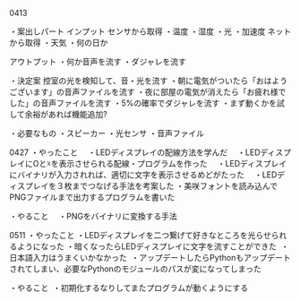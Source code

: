 0413

・案出しパート
  インプット
    センサから取得
      ・温度
      ・湿度
      ・光
      ・加速度
    ネットから取得
      ・天気
      ・何の日か
  
  
  アウトプット
    ・何か音声を流す
      ・ダジャレを流す
  
  
・決定案
  控室の光を検知して、音・光を流す
    ・朝に電気がついたら「おはようございます」の音声ファイルを流す
    ・夜に部屋の電気が消えたら「お疲れ様でした」の音声ファイルを流す
    ・5%の確率でダジャレを流す
    ・まず動くかを試して余裕があれば機能追加?
    
・必要なもの
  ・スピーカー
  ・光センサ
  ・音声ファイル
  

0427
・やったこと
　・LEDディスプレイの配線方法を学んだ
　・LEDディスプレイにOと☓を表示させられる配線・プログラムを作った
　・LEDディスプレイにバイナリが入力されれば、適切に文字を表示させるめどがたった
　・LEDディスプレイを３枚までつなげる手法を考案した
  ・美咲フォントを読み込んでPNGファイルまで出力するプログラムを書いた

・やること
　・PNGをバイナリに変換する手法
 
 0511
 ・やったこと
  ・LEDディスプレイを二つ繋げて好きなところを光らせられるようになった
  ・暗くなったらLEDディスプレイに文字を流すことができた
  ・日本語入力はうまくいかなかった
  ・アップデートしたらPythonもアップデートされてしまい、必要なPythonのモジュールのパスが変になってしまった
 
 ・やること
  ・初期化するなりしてまたプログラムが動くようにする
